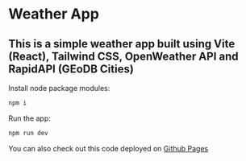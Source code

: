 # Weather App

## This is a simple weather app built using Vite (React), Tailwind CSS, OpenWeather API and RapidAPI (GEoDB Cities)

Install node package modules:

```sh
npm i
```

Run the app:

```sh
npm run dev
```

You can also check out this code deployed on [Github Pages](https://timmy-cde.github.io/weather-app-react/)
